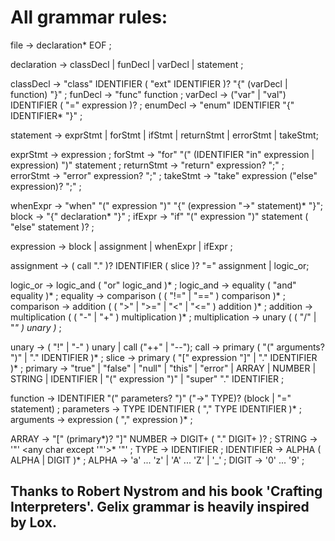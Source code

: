 # All grammar rules:

file           → declaration* EOF ;

declaration    → classDecl
               | funDecl
               | varDecl
               | statement ;

classDecl      → "class" IDENTIFIER ( "ext" IDENTIFIER )?
                 "{" (varDecl | function) "}" ;
funDecl        → "func" function ;
varDecl        → ("var" | "val") IDENTIFIER ( "=" expression )? ;
enumDecl       → "enum" IDENTIFIER "{" IDENTIFIER* "}" ;

statement      → exprStmt
               | forStmt
               | ifStmt
               | returnStmt 
               | errorStmt
               | takeStmt;

exprStmt       → expression ;
forStmt        → "for" "(" (IDENTIFIER "in" expression | expression) ")" statement ;
returnStmt     → "return" expression? ";" ;
errorStmt      → "error" expression? ";" ;
takeStmt       → "take" expression ("else" expression)? ";" ;

whenExpr       → "when" "(" expression ")" 
                    "{" (expression "->" statement)* "}";
block          → "{" declaration* "}" ;
ifExpr         → "if" "(" expression ")" statement ( "else" statement )? ;

expression     → block | assignment | whenExpr | ifExpr ;

assignment     → ( call "." )? IDENTIFIER ( slice )? "=" assignment
               | logic_or;

logic_or       → logic_and ( "or" logic_and )* ;
logic_and      → equality ( "and" equality )* ;
equality       → comparison ( ( "!=" | "==" ) comparison )* ;
comparison     → addition ( ( ">" | ">=" | "<" | "<=" ) addition )* ;
addition       → multiplication ( ( "-" | "+" ) multiplication )* ;
multiplication → unary ( ( "/" | "*" ) unary )* ;

unary          → ( "!" | "-" ) unary | call ("++" | "--");
call           → primary ( "(" arguments? ")" | "." IDENTIFIER )* ;
slice          → primary ( "[" expression "]" | "." IDENTIFIER )* ;
primary        → "true" | "false" | "null" | "this" | "error" 
               | ARRAY | NUMBER | STRING | IDENTIFIER | "(" expression ")"
               | "super" "." IDENTIFIER ;

function       → IDENTIFIER "(" parameters? ")" ("->" TYPE)? (block | "=" statement) ;
parameters     → TYPE IDENTIFIER ( "," TYPE IDENTIFIER )* ;
arguments      → expression ( "," expression )* ;

ARRAY          → "[" (primary*)? "]" 
NUMBER         → DIGIT+ ( "." DIGIT+ )? ;
STRING         → '"' <any char except '"'>* '"' ;
TYPE           → IDENTIFIER ;
IDENTIFIER     → ALPHA ( ALPHA | DIGIT )* ;
ALPHA          → 'a' ... 'z' | 'A' ... 'Z' | '_' ;
DIGIT          → '0' ... '9' ;

## Thanks to Robert Nystrom and his book 'Crafting Interpreters'. Gelix grammar is heavily inspired by Lox.
